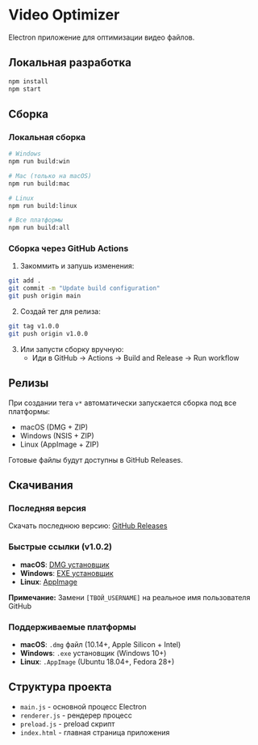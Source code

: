 # Video Optimizer

Electron приложение для оптимизации видео файлов.

## Локальная разработка

```bash
npm install
npm start
```

## Сборка

### Локальная сборка
```bash
# Windows
npm run build:win

# Mac (только на macOS)
npm run build:mac

# Linux
npm run build:linux

# Все платформы
npm run build:all
```

### Сборка через GitHub Actions

1. Закоммить и запушь изменения:
```bash
git add .
git commit -m "Update build configuration"
git push origin main
```

2. Создай тег для релиза:
```bash
git tag v1.0.0
git push origin v1.0.0
```

3. Или запусти сборку вручную:
   - Иди в GitHub → Actions → Build and Release → Run workflow

## Релизы

При создании тега `v*` автоматически запускается сборка под все платформы:
- macOS (DMG + ZIP)
- Windows (NSIS + ZIP)  
- Linux (AppImage + ZIP)

Готовые файлы будут доступны в GitHub Releases.

## Скачивания

### Последняя версия
Скачать последнюю версию: [GitHub Releases](https://github.com/[ТВОЙ_USERNAME]/video-optimizer/releases/latest)

### Быстрые ссылки (v1.0.2)
- **macOS**: [DMG установщик](https://github.com/[ТВОЙ_USERNAME]/video-optimizer/releases/download/v1.0.2/Video.Optimizer-1.0.0-arm64.dmg)
- **Windows**: [EXE установщик](https://github.com/[ТВОЙ_USERNAME]/video-optimizer/releases/download/v1.0.2/Video.Optimizer.Setup.1.0.0.exe)
- **Linux**: [AppImage](https://github.com/[ТВОЙ_USERNAME]/video-optimizer/releases/download/v1.0.2/Video.Optimizer-1.0.0.AppImage)

**Примечание:** Замени `[ТВОЙ_USERNAME]` на реальное имя пользователя GitHub

### Поддерживаемые платформы
- **macOS**: `.dmg` файл (10.14+, Apple Silicon + Intel)
- **Windows**: `.exe` установщик (Windows 10+)
- **Linux**: `.AppImage` (Ubuntu 18.04+, Fedora 28+)

## Структура проекта

- `main.js` - основной процесс Electron
- `renderer.js` - рендерер процесс
- `preload.js` - preload скрипт
- `index.html` - главная страница приложения
